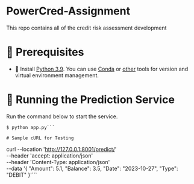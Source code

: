 # PowerCred-Assignment
This repo contains all of the credit risk assessment development 

# 🛒 Prerequisites
* 🐍 Install [Python 3.9](https://www.python.org/downloads/). You can use [Conda](https://docs.conda.io/en/latest/miniconda.html) or [other](https://github.com/pyenv/pyenv) tools for version and virtual environment management.

# 🏃 Running the Prediction Service
Run the command below to start the service.
```shell
$ python app.py```

# Sample cURL for Testing
```
curl --location 'http://127.0.0.1:8001/predict/' \
--header 'accept: application/json' \
--header 'Content-Type: application/json' \
--data '{
  "Amount": 5.1,
  "Balance": 3.5,
  "Date": "2023-10-27",
  "Type": "DEBIT"
}'```
